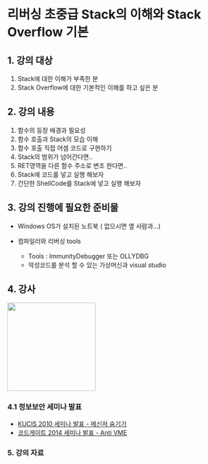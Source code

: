 ﻿# 리버싱 초중급 Stack의 이해와 Stack Overflow 기본

## 1. 강의 대상

1. Stack에 대한 이해가 부족한 분
2. Stack Overflow에 대한 기본적인 이해를 하고 싶은 분

## 2. 강의 내용

1. 함수의 등장 배경과 필요성
2. 함수 호출과 Stack의 모습 이해
3. 함수 호출 직접 어셈 코드로 구현하기
4. Stack의 범위가 넘어간다면..
5. RET영역을 다른 함수 주소로 변조 한다면..
6. Stack에 코드를 넣고 실행 해보자
7. 간단한 ShellCode를 Stack에 넣고 실행 해보자
 
## 3. 강의 진행에 필요한 준비물

- Windows OS가 설치된 노트북 ( 없으시면 옆 사람과...)

- 컴파일러와 리버싱 tools	
  - Tools : ImmunityDebugger 또는 OLLYDBG
  - 악성코드를 분석 할 수 있는 가상머신과 visual studio
  
## 4. 강사

<img src="http://72.14.188.110/~audit/img/kimhyungsuk.png" width="200px" />

### 4.1 정보보안 세미나 발표

   - [KUCIS 2010 세미나 발표 - 메신저 숨기기](https://www.facebook.com/l.php?u=https%3A%2F%2Fwww.dropbox.com%2Fs%2Fa5uze30a22x89mw%2FWiseGuyz-Adult_Child-%2528010-9596-2266%2529.pptx&h=1AQHZ3JU4)
   - [코드게이트 2014 세미나 발표 - Anti VME](http://prezi.com/dqu1idggsp_5/?utm_campaign=share&utm_medium=copy)

### 5. 강의 자료

